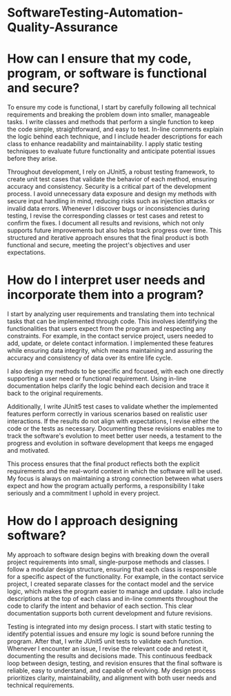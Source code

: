 # SoftwareTesting-Automation-Quality-Assurance

# How can I ensure that my code, program, or software is functional and secure?

To ensure my code is functional, I start by carefully following all technical requirements and breaking the problem down into smaller, manageable tasks. I write classes and methods that perform a single function to keep the code simple, straightforward, and easy to test. In-line comments explain the logic behind each technique, and I include header descriptions for each class to enhance readability and maintainability. I apply static testing techniques to evaluate future functionality and anticipate potential issues before they arise.

Throughout development, I rely on JUnit5, a robust testing framework, to create unit test cases that validate the behavior of each method, ensuring accuracy and consistency. Security is a critical part of the development process. I avoid unnecessary data exposure and design my methods with secure input handling in mind, reducing risks such as injection attacks or invalid data errors. Whenever I discover bugs or inconsistencies during testing, I revise the corresponding classes or test cases and retest to confirm the fixes. I document all results and revisions, which not only supports future improvements but also helps track progress over time. This structured and iterative approach ensures that the final product is both functional and secure, meeting the project's objectives and user expectations.

# How do I interpret user needs and incorporate them into a program?

I start by analyzing user requirements and translating them into technical tasks that can be implemented through code. This involves identifying the functionalities that users expect from the program and respecting any constraints. For example, in the contact service project, users needed to add, update, or delete contact information. I implemented these features while ensuring data integrity, which means maintaining and assuring the accuracy and consistency of data over its entire life cycle. 

I also design my methods to be specific and focused, with each one directly supporting a user need or functional requirement. Using in-line documentation helps clarify the logic behind each decision and trace it back to the original requirements.

Additionally, I write JUnit5 test cases to validate whether the implemented features perform correctly in various scenarios based on realistic user interactions. If the results do not align with expectations, I revise either the code or the tests as necessary. Documenting these revisions enables me to track the software's evolution to meet better user needs, a testament to the progress and evolution in software development that keeps me engaged and motivated. 

This process ensures that the final product reflects both the explicit requirements and the real-world context in which the software will be used. My focus is always on maintaining a strong connection between what users expect and how the program actually performs, a responsibility I take seriously and a commitment I uphold in every project.

# How do I approach designing software?

My approach to software design begins with breaking down the overall project requirements into small, single-purpose methods and classes. I follow a modular design structure, ensuring that each class is responsible for a specific aspect of the functionality. For example, in the contact service project, I created separate classes for the contact model and the service logic, which makes the program easier to manage and update. I also include descriptions at the top of each class and in-line comments throughout the code to clarify the intent and behavior of each section. This clear documentation supports both current development and future revisions.

Testing is integrated into my design process. I start with static testing to identify potential issues and ensure my logic is sound before running the program. After that, I write JUnit5 unit tests to validate each function. Whenever I encounter an issue, I revise the relevant code and retest it, documenting the results and decisions made. This continuous feedback loop between design, testing, and revision ensures that the final software is reliable, easy to understand, and capable of evolving. My design process prioritizes clarity, maintainability, and alignment with both user needs and technical requirements.
